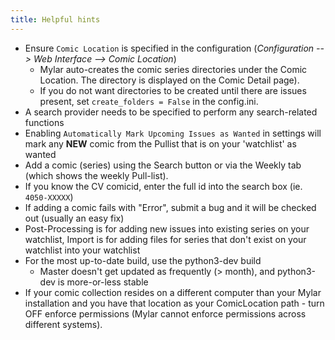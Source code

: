 ```yaml
---
title: Helpful hints
---
```

- Ensure `Comic Location` is specified in the configuration (_Configuration --> Web Interface --> Comic Location_)
  - Mylar auto-creates the comic series directories under the Comic Location. The directory is displayed on the Comic Detail page).
  - If you do not want directories to be created until there are issues present, set `create_folders = False` in the config.ini.
- A search provider needs to be specified to perform any search-related functions
- Enabling `Automatically Mark Upcoming Issues as Wanted` in settings will mark any **NEW** comic from the Pullist that is on your 'watchlist' as wanted
- Add a comic (series) using the Search button or via the Weekly tab (which shows the weekly Pull-list). 
- If you know the CV comicid, enter the full id into the search box (ie. `4050-XXXXX`)
- If adding a comic fails with "Error", submit a bug and it will be checked out (usually an easy fix)
- Post-Processing is for adding new issues into existing series on your watchlist, Import is for adding files for series that don't exist on your watchlist into your watchlist
- For the most up-to-date build, use the python3-dev build
  - Master doesn't get updated as frequently (> month), and python3-dev is more-or-less stable
- If your comic collection resides on a different computer than your Mylar installation and you have that location as your ComicLocation path - turn OFF enforce permissions (Mylar cannot enforce permissions across different systems).
